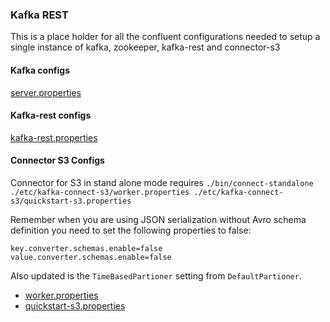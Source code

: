 ### Kafka REST

This is a place holder for all the confluent configurations needed to setup a single instance of kafka, zookeeper, kafka-rest and connector-s3

#### Kafka configs
[server.properties](https://github.com/dhawangayash/confluent_s3_rest_json_serialization/blob/master/server.properties)

#### Kafka-rest configs
[kafka-rest.properties]()

#### Connector S3 Configs
Connector for S3 in stand alone mode requires ```./bin/connect-standalone ./etc/kafka-connect-s3/worker.properties ./etc/kafka-connect-s3/quickstart-s3.properties ```

Remember when you are using JSON serialization without Avro schema definition you need to set the following properties to false: 
```properties
key.converter.schemas.enable=false
value.converter.schemas.enable=false
``` 

Also updated is the `TimeBasedPartioner` setting from `DefaultPartioner`.

- [worker.properties](https://github.com/dhawangayash/confluent_s3_rest_json_serialization/blob/master/worker.properties)
- [quickstart-s3.properties](https://github.com/dhawangayash/confluent_s3_rest_json_serialization/blob/master/quickstart-s3.properties)
